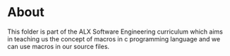 # About
This folder is part of the ALX Software Engineering curriculum which aims in teaching us the concept of macros in c programming language and we can use macros in our source files.
